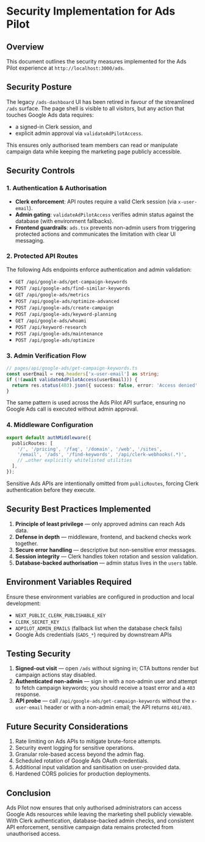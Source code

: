 # Security Implementation for Ads Pilot

## Overview
This document outlines the security measures implemented for the Ads Pilot experience at `http://localhost:3000/ads`.

## Security Posture
The legacy `/ads-dashboard` UI has been retired in favour of the streamlined `/ads` surface. The page shell is visible to all visitors, but any action that touches Google Ads data requires:

- a signed-in Clerk session, and
- explicit admin approval via `validateAdPilotAccess`.

This ensures only authorised team members can read or manipulate campaign data while keeping the marketing page publicly accessible.

## Security Controls

### 1. Authentication & Authorisation
- **Clerk enforcement**: API routes require a valid Clerk session (via `x-user-email`).
- **Admin gating**: `validateAdPilotAccess` verifies admin status against the database (with environment fallbacks).
- **Frontend guardrails**: `ads.tsx` prevents non-admin users from triggering protected actions and communicates the limitation with clear UI messaging.

### 2. Protected API Routes
The following Ads endpoints enforce authentication and admin validation:
- `GET /api/google-ads/get-campaign-keywords`
- `POST /api/google-ads/find-similar-keywords`
- `GET /api/google-ads/metrics`
- `POST /api/google-ads/optimize-advanced`
- `POST /api/google-ads/create-campaign`
- `POST /api/google-ads/keyword-planning`
- `GET /api/google-ads/whoami`
- `POST /api/keyword-research`
- `POST /api/google-ads/maintenance`
- `POST /api/google-ads/optimize`

### 3. Admin Verification Flow
```typescript
// pages/api/google-ads/get-campaign-keywords.ts
const userEmail = req.headers['x-user-email'] as string;
if (!(await validateAdPilotAccess(userEmail))) {
  return res.status(403).json({ success: false, error: 'Access denied' });
}
```

The same pattern is used across the Ads Pilot API surface, ensuring no Google Ads call is executed without admin approval.

### 4. Middleware Configuration
```typescript
export default authMiddleware({
  publicRoutes: [
    '/', '/pricing', '/faq', '/domain', '/web', '/sites',
    '/email', '/ads', '/find-keywords', '/api/clerk-webhooks(.*)',
    // …other explicitly whitelisted utilities
  ],
});
```

Sensitive Ads APIs are intentionally omitted from `publicRoutes`, forcing Clerk authentication before they execute.

## Security Best Practices Implemented

1. **Principle of least privilege** — only approved admins can reach Ads data.
2. **Defense in depth** — middleware, frontend, and backend checks work together.
3. **Secure error handling** — descriptive but non-sensitive error messages.
4. **Session integrity** — Clerk handles token rotation and session validation.
5. **Database-backed authorisation** — admin status lives in the `users` table.

## Environment Variables Required

Ensure these environment variables are configured in production and local development:
- `NEXT_PUBLIC_CLERK_PUBLISHABLE_KEY`
- `CLERK_SECRET_KEY`
- `ADPILOT_ADMIN_EMAILS` (fallback list when the database check fails)
- Google Ads credentials (`GADS_*`) required by downstream APIs

## Testing Security

1. **Signed-out visit** — open `/ads` without signing in; CTA buttons render but campaign actions stay disabled.
2. **Authenticated non-admin** — sign in with a non-admin user and attempt to fetch campaign keywords; you should receive a toast error and a `403` response.
3. **API probe** — call `/api/google-ads/get-campaign-keywords` without the `x-user-email` header or with a non-admin email; the API returns `401/403`.

## Future Security Considerations

1. Rate limiting on Ads APIs to mitigate brute-force attempts.
2. Security event logging for sensitive operations.
3. Granular role-based access beyond the admin flag.
4. Scheduled rotation of Google Ads OAuth credentials.
5. Additional input validation and sanitisation on user-provided data.
6. Hardened CORS policies for production deployments.

## Conclusion

Ads Pilot now ensures that only authorised administrators can access Google Ads resources while leaving the marketing shell publicly viewable. With Clerk authentication, database-backed admin checks, and consistent API enforcement, sensitive campaign data remains protected from unauthorised access.
